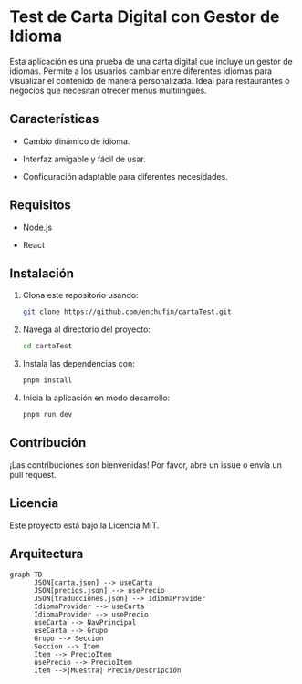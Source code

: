 # Test de Carta Digital con Gestor de Idioma

Esta aplicación es una prueba de una carta digital que incluye un gestor de idiomas. Permite a los usuarios cambiar entre diferentes idiomas para visualizar el contenido de manera personalizada. Ideal para restaurantes o negocios que necesitan ofrecer menús multilingües.

## Características

- Cambio dinámico de idioma.

- Interfaz amigable y fácil de usar.

- Configuración adaptable para diferentes necesidades.

## Requisitos

- Node.js

- React

## Instalación

1. Clona este repositorio usando:

   ```bash
   git clone https://github.com/enchufin/cartaTest.git
   ```

2. Navega al directorio del proyecto:

   ```bash
   cd cartaTest
   ```

3. Instala las dependencias con:

   ```bash
   pnpm install
   ```

4. Inicia la aplicación en modo desarrollo:

   ```bash
   pnpm run dev
   ```

## Contribución

¡Las contribuciones son bienvenidas! Por favor, abre un issue o envía un pull request.

## Licencia

Este proyecto está bajo la Licencia MIT.

## Arquitectura
```mermaid
graph TD
      JSON[carta.json] --> useCarta
      JSON[precios.json] --> usePrecio
      JSON[traducciones.json] --> IdiomaProvider
      IdiomaProvider --> useCarta
      IdiomaProvider --> usePrecio
      useCarta --> NavPrincipal
      useCarta --> Grupo
      Grupo --> Seccion
      Seccion --> Item
      Item --> PrecioItem
      usePrecio --> PrecioItem
      Item -->|Muestra| Precio/Descripción
```